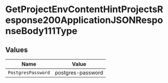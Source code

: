 # GetProjectEnvContentHintProjectsResponse200ApplicationJSONResponseBody111Type


## Values

| Name               | Value              |
| ------------------ | ------------------ |
| `PostgresPassword` | postgres-password  |